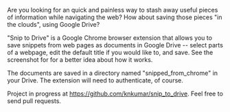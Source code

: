 Are you looking for an quick and painless way to stash away useful
pieces of information while navigating the web?  How about saving
those pieces "in the clouds", using Google Drive?

"Snip to Drive" is a Google Chrome browser extension that allows you
to save snippets from web pages as documents in Google Drive -- select
parts of a webpage, edit the default title if you would like to, and
save.  See the screenshot for for a better idea about how it works.

The documents are saved in a directory named "snipped_from_chrome" in
your Drive.  The extension will need to authenticate, of course.

Project in progress at https://github.com/knkumar/snip_to_drive.  Feel
free to send pull requests.
